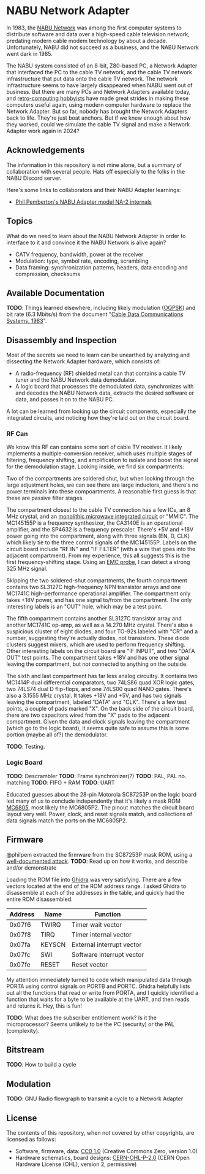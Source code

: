 # NABU Network Adapter

In 1983, the [NABU Network](https://en.wikipedia.org/wiki/NABU_Network) was among the first computer systems to distribute software and data over a high-speed cable television network, predating modern cable modem technology by about a decade. Unfortunately, NABU did not succeed as a business, and the NABU Network went dark in 1985.

The NABU system consisted of an 8-bit, Z80-based PC, a Network Adapter that interfaced the PC to the cable TV network, and the cable TV network infrastructure that put data onto the cable TV network. The network infrastructure seems to have largely disappeared when NABU went out of business. But there are many PCs and Network Adapters available today, and [retro-computing hobbyists](https://nabu.ca) have made great strides in making these computers useful again, using modern computer hardware to replace the Network Adapter. But so far, nobody has brought the Network Adapters back to life. They're just boat anchors. But if we knew enough about how they worked, could we simulate the cable TV signal and make a Network Adapter work again in 2024?

## Acknowledgements

The information in this repository is not mine alone, but a summary of collaboration with several people. Hats off especially to the folks in the NABU Discord server.

Here's some links to collaborators and their NABU Adapter learnings:

* [Phil Pemberton's NABU Adapter model NA-2 internals](https://philpem.me.uk/oldcomp/nabu/adaptor_internals)

## Topics

What do we need to learn about the NABU Network Adapter in order to interface to it and convince it the NABU Network is alive again?

* CATV frequency, bandwidth, power at the receiver
* Modulation: type, symbol rate, encoding, scrambling
* Data framing: synchronization patterns, headers, data encoding and compression, checksums

## Available Documentation

__TODO__: Things learned elsewhere, including likely modulation ([OQPSK](https://en.wikipedia.org/wiki/Phase-shift_keying#Offset_QPSK_(OQPSK))) and bit rate (6.3 Mbits/s) from the document "[Cable Data Communications Systems, 1983](https://publications.gc.ca/site/eng/9.879204/publication.html)".

## Disassembly and Inspection

Most of the secrets we need to learn can be unearthed by analyzing and dissecting the Network Adapter hardware, which consists of:

* A radio-frequency (RF) shielded metal can that contains a cable TV tuner and the NABU Network data demodulator.
* A logic board that processes the demodulated data, synchronizes with and decodes the NABU Network data, extracts the desired software or data, and passes it on to the NABU PC.

A lot can be learned from looking up the circuit components, especially the integrated circuits, and noticing how they're laid out on the circuit board.

### RF Can

We know this RF can contains some sort of cable TV receiver. It likely implements a multiple-conversion receiver, which uses multiple stages of filtering, frequency shifting, and amplification to isolate and boost the signal for the demodulation stage. Looking inside, we find six compartments:

Two of the compartments are soldered shut, but when looking through the large adjustment holes, we can see there are large inductors, and there's no power terminals into these compoartments. A reasonable first guess is that these are passive filter stages.

The compartment closest to the cable TV connection has a few ICs, an 8 MHz crystal, and an [monolithic microwave integrated circuit](https://en.wikipedia.org/wiki/Monolithic_microwave_integrated_circuit) or "MMIC". The MC145155P is a frequency synthesizer, the CA3140E is an operational amplifier, and the SP4632 is a frequency prescaler. There's +5V and +18V power going into the compartment, along with three signals (EN, D, CLK) which likely tie to the three control signals of the MC145155P. Labels on the circuit board include "RF IN" and "IF FILTER" (with a wire that goes into the adjacent compartment). From my experience, this all suggests this is the first frequency-shifting stage. Using an [EMC probe](https://www.beehive-electronics.com/probes.html), I can detect a strong 325 MHz signal.

Skipping the two soldered-shut compartments, the fourth compartment contains two SL3127C high-frequency NPN transistor arrays and one MC1741C high-performance operational amplifier. The compartment only takes +18V power, and has one signal to/from the compartment. The only interesting labels is an "OUT" hole, which may be a test point.

The fifth compartment contains another SL3127C transistor array and another MC1741C op-amp, as well as a 14.270 MHz crystal. There's also a suspicious cluster of eight diodes, and four TO-92s labeled with "CR" and a number, suggesting they're actually diodes, not transistors. These diode clusters suggest mixers, which are used to perform frequency shifting. Other interesting labels on the circuit board are "IF INPUT", and two "DATA OUT" test points. The compartment takes +18V and has one other signal leaving the compartment, but not connected to anything on the outside.

The sixth and last compartment has far less analog circuitry. It contains two MC1414P dual differential comparators, two 74LS86 quad XOR logic gates, two 74LS74 dual D flip-flops, and one 74LS00 quad NAND gates. There's also a 3.1555 MHz crystal. It takes +18V and +5V, and has two signals leaving the compartment, labeled "DATA" and "CLK". There's a few test points, a couple of pads marked "X". On the back side of the circuit board, there are two capacitors wired from the "X" pads to the adjacent compartment. Given the data and clock signals leaving the compartment (which go to the logic board), it seems quite safe to assume this is some portion (maybe all of?) the demodulator.

__TODO__: Testing.

### Logic Board

__TODO__: Descrambler
__TODO__: Frame synchronizer(?)
__TODO__: PAL, PAL no. matching
__TODO__: FIFO + RAM
__TODO__: UART

Educated guesses about the 28-pin Motorola SC87253P on the logic board led many of us to conclude independently that it's likely a mask ROM [MC6805](http://bitsavers.trailing-edge.com/components/motorola/6805/6805_Users_Manual_2ed_1983.pdf), most likely the MC6805P2. The pinout matches the circuit board layout very well. Power, clock, and reset signals match, and collections of data signals match the ports on the MC6805P2.

## Firmware

@philpem extracted the firmware from the SC87253P mask ROM, using a [well-documented attack](https://seanriddle.com/mc6805p2.html). __TODO__: Read up on how it works, and describe and/or demonstrate

Loading the ROM file into [Ghidra](https://ghidra-sre.org/) was very satisfying. There are a few vectors located at the end of the ROM address range. I asked Ghidra to disassemble at each of the addresses in the table, and quickly had the entire ROM disassembled.

| Address | Name   | Function                  |
| ------- | ------ | ------------------------- |
|  0x07f6 | TWIRQ  | Timer wait vector         |
|  0x07f8 | TIRQ   | Timer internal vector     |
|  0x07fa | KEYSCN | External interrupt vector |
|  0x07fc | SWI    | Software interrupt vector |
|  0x07fe | RESET  | Reset vector              |

My attention immediately turned to code which manipulated data through PORTA using control signals on PORTB and PORTC. Ghidra helpfully lists out all the functions that read or write from PORTA, and I quickly identified a function that waits for a byte to be available at the UART, and then reads and returns it. Hey, this is fun!

__TODO__: What does the subscriber entitlement work? Is it the microprocessor? Seems unlikely to be the PC (security) or the PAL (complexity).

## Bitstream

__TODO__: How to build a cycle

## Modulation

__TODO__: GNU Radio flowgraph to transmit a cycle to a Network Adapter

## License

The contents of this repository, when not covered by other copyrights, are licensed as follows:

* Software, firmware, data: [CC0 1.0](https://creativecommons.org/public-domain/cc0/) (Creative Commons Zero, version 1.0)
* Hardware schematics, board designs: [CERN-OHL-P-2.0](https://ohwr.org/project/cernohl/wikis/Documents/CERN-OHL-version-2) (CERN Open Hardware License (OHL), version 2, permissive)

